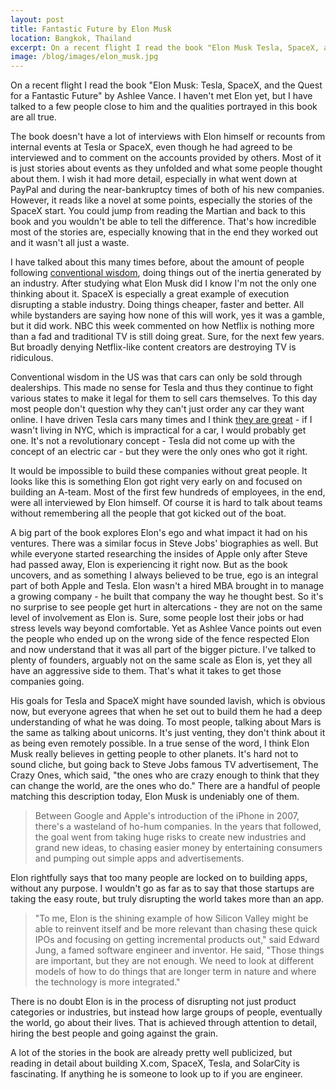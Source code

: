 ```yaml
---
layout: post
title: Fantastic Future by Elon Musk
location: Bangkok, Thailand
excerpt: On a recent flight I read the book "Elon Musk Tesla, SpaceX, and the Quest for a Fantastic Future" by Ashlee Vance. I haven't met Elon yet, but I have talked to a few people close to him and the qualities portrayed in this book are all true.
image: /blog/images/elon_musk.jpg
---
```


On a recent flight I read the book "Elon Musk: Tesla, SpaceX, and the Quest for a Fantastic Future" by Ashlee Vance. I haven't met Elon yet, but I have talked to a few people close to him and the qualities portrayed in this book are all true.

The book doesn't have a lot of interviews with Elon himself or recounts from internal events at Tesla or SpaceX, even though he had agreed to be interviewed and to comment on the accounts provided by others. Most of it is just stories about events as they unfolded and what some people thought about them. I wish it had more detail, especially in what went down at PayPal and during the near-bankruptcy times of both of his new companies. However, it reads like a novel at some points, especially the stories of the SpaceX start. You could jump from reading the Martian and back to this book and you wouldn't be able to tell the difference. That's how incredible most of the stories are, especially knowing that in the end they worked out and it wasn't all just a waste.

I have talked about this many times before, about the amount of people following [conventional wisdom](/blog/i-make-enterprise-software.html), doing things out of the inertia generated by an industry. After studying what Elon Musk did I know I'm not the only one thinking about it. SpaceX is especially a great example of execution disrupting a stable industry. Doing things cheaper, faster and better. All while bystanders are saying how none of this will work, yes it was a gamble, but it did work. NBC this week commented on how Netflix is nothing more than a fad and traditional TV is still doing great. Sure, for the next few years. But broadly denying Netflix-like content creators are destroying TV is ridiculous.

Conventional wisdom in the US was that cars can only be sold through dealerships. This made no sense for Tesla and thus they continue to fight various states to make it legal for them to sell cars themselves. To this day most people don't question why they can't just order any car they want online. I have driven Tesla cars many times and I think [they are great](/blog/the-ludicrous-tesla.html) - if I wasn't living in NYC, which is impractical for a car, I would probably get one. It's not a revolutionary concept - Tesla did not come up with the concept of an electric car - but they were the only ones who got it right.

It would be impossible to build these companies without great people. It looks like this is something Elon got right very early on and focused on building an A-team. Most of the first few hundreds of employees, in the end, were all interviewed by Elon himself. Of course it is hard to talk about teams without remembering all the people that got kicked out of the boat.

A big part of the book explores Elon's ego and what impact it had on his ventures. There was a similar focus in Steve Jobs' biographies as well. But while everyone started researching the insides of Apple only after Steve had passed away, Elon is experiencing it right now. But as the book uncovers, and as something I always believed to be true, ego is an integral part of both Apple and Tesla. Elon wasn't a hired MBA brought in to manage a growing company - he built that company the way he thought best. So it's no surprise to see people get hurt in altercations - they are not on the same level of involvement as Elon is. Sure, some people lost their jobs or had stress levels way beyond comfortable. Yet as Ashlee Vance points out even the people who ended up on the wrong side of the fence respected Elon and now understand that it was all part of the bigger picture. I've talked to plenty of founders, arguably not on the same scale as Elon is, yet they all have an aggressive side to them. That's what it takes to get those companies going.

His goals for Tesla and SpaceX might have sounded lavish, which is obvious now, but everyone agrees that when he set out to build them he had a deep understanding of what he was doing. To most people, talking about Mars is the same as talking about unicorns. It's just venting, they don't think about it as being even remotely possible. In a true sense of the word, I think Elon Musk really believes in getting people to other planets. It's hard not to sound cliche, but going back to Steve Jobs famous TV advertisement, The Crazy Ones, which said, "the ones who are crazy enough to think that they can change the world, are the ones who do." There are a handful of people matching this description today, Elon Musk is undeniably one of them.

> Between Google and Apple's introduction of the iPhone in 2007, there's a wasteland of ho-hum companies. In the years that followed, the goal went from taking huge risks to create new industries and grand new ideas, to chasing easier money by entertaining consumers and pumping out simple apps and advertisements.

Elon rightfully says that too many people are locked on to building apps, without any purpose. I wouldn't go as far as to say that those startups are taking the easy route, but truly disrupting the world takes more than an app.

> "To me, Elon is the shining example of how Silicon Valley might be able to reinvent itself and be more relevant than chasing these quick IPOs and focusing on getting incremental products out," said Edward Jung, a famed software engineer and inventor. He said, "Those things are important, but they are not enough. We need to look at different models of how to do things that are longer term in nature and where the technology is more integrated."

There is no doubt Elon is in the process of disrupting not just product categories or industries, but instead how large groups of people, eventually the world, go about their lives. That is achieved through attention to detail, hiring the best people and going against the grain.

A lot of the stories in the book are already pretty well publicized, but reading in detail about building X.com, SpaceX, Tesla, and SolarCity is fascinating. If anything he is someone to look up to if you are engineer.
